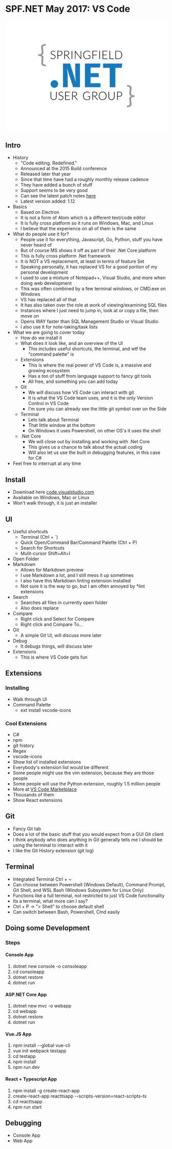 # SPF.NET May 2017: VS Code 

![Logo](/sgfnet-logo-color-light.png)

## Intro

* History
    * "Code editing. Redefined."
    * Announced at the 2015 Build conference
    * Released later that year
    * Since that time have had a roughly monthly release cadence
    * They have added a bunch of stuff
    * Support seems to be very good
    * Can see the latest patch notes [here](https://code.visualstudio.com/updates/v1_12)
    * Latest version added: 1.12
* Basics
    * Based on Electron
    * It is not a form of Atom which is a different text/code editor
    * It is fully cross platform so it runs on Windows, Mac, and Linux
    * I believe that the experience on all of them is the same
* What do people use it for?
    * People use it for everything, Javascript, Go, Python, stuff you have never heard of
    * But of course MS shows it off as part of their .Net Core platform
    * This is fully cross platform .Net framework
    * It is NOT a VS replacement, at least in terms of feature Set
    * Speaking personally, it has replaced VS for a good portion of my personal development
    * I used to use a mixture of Notepad++, Visual Studio, and more when doing web development
    * This was often combined by a few terminal windows, or CMD.exe on Windows
    * VS has replaced all of that
    * It has also taken over the role at work of viewing/examining SQL files
    * Instances where I just need to jump in, look at or copy a file, then move on
    * Opens WAY faster than SQL Management Studio or Visual Studio
    * I also use it for note-taking/task lists
* What we are going to cover today
    * How do we install it
    * What does it look like, and an overview of the UI
        * This includes useful shortcuts, the terminal, and wtf the "command palette" is
    * Extensions
        * This is where the real power of VS Code is, a massive and growing ecosystem
        * Has a ton of stuff from language support to fancy git tools 
        * All free, and something you can add today
    * Git
        * We will discuss how VS Code can interact with git
        * It is what the VS Code team uses, and it is the only Version Control in VS Code
        * I'm sure you can already see the little git symbol over on the Side
    * Terminal
        * Lets talk about Terminal
        * That little window at the bottom
        * On Windows it uses Powershell, on other OS's it uses the shell
    * .Net Core
        * We will close out by installing and working with .Net Core
        * This gives us a chance to talk about the actual coding
        * Will also let us use the built in debugging features, in this case for C#
* Feel free to interrupt at any time

## Install

* Download here [code.visualstudio.com](http://code.visualstudio.com)
* Available on Windows, Mac or Linux
* Won't walk through, it is just an installer

## UI

* Useful shortcuts
    * Terminal (Ctrl + `)
    * Quick Open/Command Bar/Command Palette (Ctrl + P)
    * Search for Shortcuts
    * Mulit-cursor Shift+Alt+I
* Open Folder
* Markdown
    * Allows for Markdown preview
    * I use Markdown a lot, and I still mess it up sometimes
    * I also have this Markdown linting extension installed
    * Not sure it is the way to go, but I am often annoyed by *lint extensions
* Search
    * Searches all files in currently open folder
    * Also does replace
* Compare
    * Right click and Select for Compare
    * Right click and Compare To...
* Git
    * A simple Git UI, will discuss more later
* Debug
    * It debugs things, will discuss later
* Extensions
    * This is where VS Code gets fun


## Extensions
### Installing

* Walk through UI
* Command Palette
    * ext install vscode-icons

### Cool Extensions

* C#
* npm
* git history
* Regex
* vscode-icons
* Show list of installed extensions
* Everybody's extension list would be different
* Some people might use the vim extension, because they are those people
* Some people will use the Python extension, roughly 1.5 million people
* More at [VS Code Marketplace](marketplace.visualstudio.com/VSCode)
* Thousands of them 
* Show React extensions

## Git

* Fancy Git tab
* Does a lot of the basic stuff that you would expect from a GUI Git client
* I think anybody who does anything in Git generally tells me I should be using the terminal to interact with it
* I like the Git History extension (git log)

## Terminal

* Integrated Terminal Ctrl + ~
* Can choose between Powershell (Windows Default), Command Prompt, Git Shell, and WSL Bash (Windows Subsystem for Linux Only)
* Functions like a full terminal, not restricted to just VS Code functionality
* Its a terminal, what more can I say?
* Ctrl + P -> "> Shell" to choose default shell
* Can switch between Bash, Powershell, Cmd easily

## Doing some Development
### Steps
#### Console App
1. dotnet new console -o consoleapp
2. cd consoleapp
3. dotnet restore
4. dotnet run

#### ASP.NET Core App
1.  dotnet new mvc -o webapp
2. cd webapp
3. dotnet restore
4. dotnet run

#### Vue.JS App
1. npm install --global vue-cli
2. vue init webpack testapp
3. cd testapp
4. npm install
5. npm run dev

#### React + Typescript App
1. npm install -g create-react-app
2. create-react-app reacttsapp --scripts-version=react-scripts-ts
3. cd reacttsapp
4. npm run start

## Debugging
* Console App
* Web App